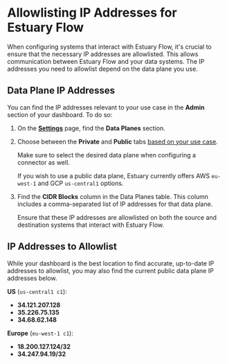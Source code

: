 # Allowlisting IP Addresses for Estuary Flow

When configuring systems that interact with Estuary Flow, it's crucial to ensure that the necessary IP addresses are
allowlisted. This allows communication between Estuary Flow and your data systems.
The IP addresses you need to allowlist depend on the data plane you use.

## Data Plane IP Addresses

You can find the IP addresses relevant to your use case in the **Admin** section of your dashboard. To do so:

1. On the **[Settings](https://dashboard.estuary.dev/admin/settings)** page, find the **Data Planes** section.

2. Choose between the **Private** and **Public** tabs [based on your use case](../getting-started/deployment-options.md).

   Make sure to select the desired data plane when configuring a connector as well.

   If you wish to use a public data plane, Estuary currently offers AWS `eu-west-1` and GCP `us-central1` options.

3. Find the **CIDR Blocks** column in the Data Planes table. This column includes a comma-separated list of IP addresses for that data plane.

   Ensure that these IP addresses are allowlisted on both the source and destination systems that interact with Estuary Flow.

## IP Addresses to Allowlist

While your dashboard is the best location to find accurate, up-to-date IP addresses to allowlist, you may also find the current public data plane IP addresses below.

**US** (`us-central1 c1`):

- **34.121.207.128**
- **35.226.75.135**
- **34.68.62.148**

**Europe** (`eu-west-1 c1`):

- **18.200.127.124/32**
- **34.247.94.19/32**
